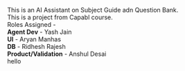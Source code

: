 This is an AI Assistant on Subject Guide adn Question Bank.<br>
This is a project from Capabl course. <br>
Roles Assigned - <br>
**Agent Dev** - Yash Jain <br>
**UI** - Aryan Manhas <br>
**DB** - Ridhesh Rajesh <br>
**Product/Validation** - Anshul Desai <br>
hello
